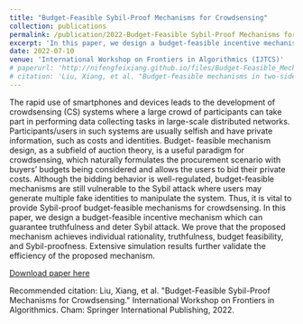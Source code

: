 ```yaml
---
title: "Budget-Feasible Sybil-Proof Mechanisms for Crowdsensing"
collection: publications
permalink: /publication/2022-Budget-Feasible Sybil-Proof Mechanisms for Crowdsensing
excerpt: 'In this paper, we design a budget-feasible incentive mechanism which can guarantee truthfulness and deter Sybil attack.'
date: 2022-07-10
venue: 'International Workshop on Frontiers in Algorithmics (IJTCS)'
# paperurl: 'http://nifengfeixiang.github.io/files/Budget-Feasible_Mechanisms_in_Two-Sided_Crowdsensing_Markets_Truthfulness_Fairness_and_Efficiency.pdf'
# citation: 'Liu, Xiang, et al. "Budget-feasible mechanisms in two-sided crowdsensing markets: Truthfulness, fairness, and efficiency." IEEE Transactions on Mobile Computing (2022).'
---
```


The rapid use of smartphones and devices leads to the development of crowdsensing (CS) systems where a large crowd of participants can take part in performing data collecting tasks in large-scale distributed networks. Participants/users in such systems are usually selfish and have private information, such as costs and identities. Budget- feasible mechanism design, as a subfield of auction theory, is a useful paradigm for crowdsensing, which naturally formulates the procurement scenario with buyers’ budgets being considered and allows the users to bid their private costs. Although the bidding behavior is well-regulated, budget-feasible mechanisms are still vulnerable to the Sybil attack where users may generate multiple fake identities to manipulate the system. Thus, it is vital to provide Sybil-proof budget-feasible mechanisms for crowdsensing. In this paper, we design a budget-feasible incentive mechanism which can guarantee truthfulness and deter Sybil attack. We prove that the proposed mechanism achieves individual rationality, truthfulness, budget feasibility, and Sybil-proofness. Extensive simulation results further validate the efficiency of the proposed mechanism.

[Download paper here](http://nifengfeixiang.github.io/files/Budget-feasible-sybil-proof-mechanisms-for-crowdsensing.pdf)

Recommended citation: Liu, Xiang, et al. "Budget-Feasible Sybil-Proof Mechanisms for Crowdsensing." International Workshop on Frontiers in Algorithmics. Cham: Springer International Publishing, 2022.